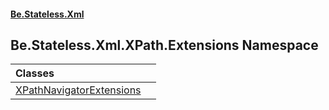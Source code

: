 #### [Be.Stateless.Xml](README.md 'README')

## Be.Stateless.Xml.XPath.Extensions Namespace

| Classes | |
| :--- | :--- |
| [XPathNavigatorExtensions](XPathNavigatorExtensions.md 'Be.Stateless.Xml.XPath.Extensions.XPathNavigatorExtensions') | |
